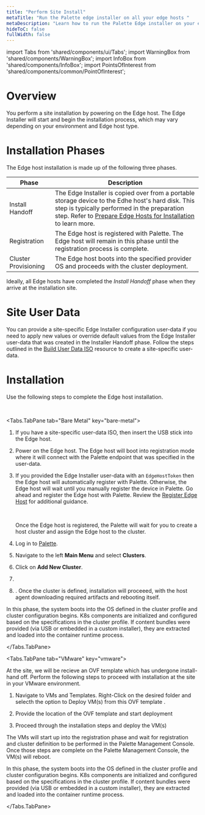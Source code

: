 ```yaml
---
title: "Perform Site Install"
metaTitle: "Run the Palette edge installer on all your edge hosts "
metaDescription: "Learn how to run the Palette Edge installer on your edge hosts "
hideToC: false
fullWidth: false
---
```


import Tabs from 'shared/components/ui/Tabs';
import WarningBox from 'shared/components/WarningBox';
import InfoBox from 'shared/components/InfoBox';
import PointsOfInterest from 'shared/components/common/PointOfInterest';

# Overview

You perform a  site installation by powering on the Edge host. The Edge Installer will start and begin the installation process, which may vary depending on your environment and Edge host type.  

# Installation Phases

The Edge host installation is made up of the following three phases.

| Phase| Description|
| ---| ---|
| Install Handoff | The Edge Installer is copied over from a portable storage device to the Edhe host's hard disk. This step is typically performed in the preparation step. Refer to [Prepare Edge Hosts for Installation](/clusters/edge/site-deployment/stage) to learn more.|
| Registration |  The Edge host is registered with Palette. The Edge host will remain in this phase until the registration process is complete.|
|Cluster Provisioning | The Edge host boots into the specified provider OS and proceeds with the cluster deployment.|

Ideally, all Edge hosts have completed the *Install Handoff* phase when they arrive at the installation site.

# Site User Data

You can provide a site-specific Edge Installer configuration user-data if you need to apply new values or override default values from the Edge Installer user-data that was created in the Installer Handoff phase. 
Follow the steps outlined in the [Build User Data ISO](/clusters/edge/site-deployment/prepare-edge-configuration#builduserdataiso) resource to create a site-specific user-data. 

# Installation

Use the following steps to complete the Edge host installation.

<br />

<Tabs identifier="environment">

<Tabs.TabPane tab="Bare Metal" key="bare-metal">

1. If you have a site-specific user-data ISO, then insert the USB stick into the Edge host.


2. Power on the Edge host. The Edge host will boot into registration mode where it will connect with the Palette endpoint that was specified in the user-data.


3. If you provided the Edge Installer user-data with an `EdgeHostToken` then the Edge host will automatically register with Palette. Otherwise, the Edge host will wait until you manually register the device in Palette. Go ahead and register the Edge host with Palette. Review the [Register Edge Host](/clusters/edge/site-deployment/edge-host-registration) for additional guidance.

    <br />

    <InfoBox>

    Once the Edge host is registered, the Palette will wait for you to create a host cluster and assign the  Edge host to the cluster.

    </InfoBox>

4. Log in to [Palette](https://console.spectrocloud.com).


5. Navigate to the left **Main Menu** and select **Clusters**.


6. Click on **Add New Cluster**.


7.


4. . Once the cluster is defined, installation will proceeed, with the host agent downloading required artifacts and rebooting itself.

In this phase, the system boots into the OS defined in the cluster profile and cluster configuration begins. K8s components are initialized and configured based on the specifications in the cluster profile. If content bundles were provided (via USB or embedded in a custom installer), they are extracted and loaded into the container runtime process.

</Tabs.TabPane>

<Tabs.TabPane tab="VMware" key="vmware">

At the site, we will be recieve an OVF template which has undergone install-hand off. Perform the following steps to proceed with installation at the site in your VMware environment.

1. Navigate to VMs and Templates. Right-Click on the desired folder and selecth the option to Deploy VM(s) from this OVF template .

2. Provide the location of the OVF template and start deployment

3. Proceed through the installation steps and deploy the VM(s)

The VMs will start up into the registration phase and wait for registration and cluster definition to be performed in the Palette Management Console. Once those steps are complete on the Palette Management Console, the VM(s) will reboot.

In this phase, the system boots into the OS defined in the cluster profile and cluster configuration begins. K8s components are initialized and configured based on the specifications in the cluster profile. If content bundles were provided (via USB or embedded in a custom installer), they are extracted and loaded into the container runtime process.

</Tabs.TabPane>

</Tabs>
